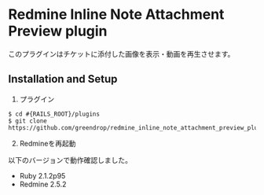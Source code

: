 Redmine Inline Note Attachment Preview plugin
=======================

このプラグインはチケットに添付した画像を表示・動画を再生させます。


Installation and Setup
----------------------

1. プラグイン  
  ```
  $ cd #{RAILS_ROOT}/plugins  
  $ git clone https://github.com/greendrop/redmine_inline_note_attachment_preview_plugin.git  
  ```
2. Redmineを再起動


以下のバージョンで動作確認しました。

* Ruby 2.1.2p95
* Redmine 2.5.2


